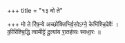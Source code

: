 +++
title = "१३ मो ते"

+++
मो ते रि॑ष॒न्ये अच्छो॑क्तिभिर्व॒सोऽग्ने॒ केभि॑श्चि॒देवैः॑ ।  
की॒रिश्चि॒द्धि त्वामीट्टे॑ दू॒त्या॑य रा॒तह॑व्यः स्वध्व॒रः ॥